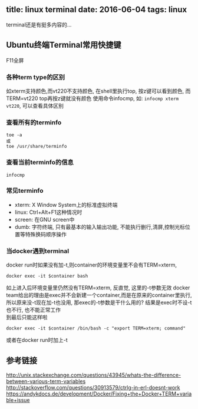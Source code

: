 title: linux terminal
date: 2016-06-04
tags: linux
---

terminal还是有挺多内容的...

<!--more-->
## Ubuntu终端Terminal常用快捷键
F11全屏

### 各种term type的区别
如xterm支持颜色,而vt220不支持颜色, 在shell里执行top, 按z键可以看到颜色, 而 TERM=vt220 top再按z键就没有颜色
使用命令infocmp, 如: `infocmp xterm vt220`, 可以查看具体区别

### 查看所有的terminfo
```
toe -a
或
toe /usr/share/terminfo
```

### 查看当前terminfo的信息
```
infocmp
```

### 常见terminfo

* xterm: X Window System上的标准虚拟终端
* linux: Ctrl+Alt+F1这种情况时
* screen: 在GNU screen中 
* dumb: 字符终端, 只有最基本的输入输出功能, 不能执行删行,清屏,控制光标位置等特殊换码顺序操作

### 当docker遇到terminal

docker run时如果没有加-t,则container的环境变量里不会有TERM=xterm,                
```
docker exec -it $container bash
```
如上进入后环境变量里仍然没有TERM=xterm, 反直觉, 这里的-t参数无效
docker team给出的理由是exec并不会新建一个container,而是在原来的container里执行, 所以原来没-t现在加-t也没用, 
那exec的-t参数是干什么用的? 结果是exec时不设-t也不行, 也不能正常工作             
到最后只能这样啦
```
docker exec -it $container /bin/bash -c "export TERM=xterm; command" 
```
或者在docker run时加上-t  

## 参考链接
http://unix.stackexchange.com/questions/43945/whats-the-difference-between-various-term-variables
http://stackoverflow.com/questions/30913579/ctrlg-in-erl-doesnt-work
https://andykdocs.de/development/Docker/Fixing+the+Docker+TERM+variable+issue

